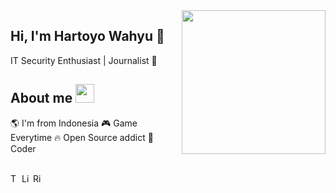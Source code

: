 <img align='right' src="https://media.giphy.com/media/M9gbBd9nbDrOTu1Mqx/giphy.gif" width="230" >

## Hi, I'm Hartoyo Wahyu :chicken:

IT Security Enthusiast | Journalist :pencil:

## About me <img src="https://media.giphy.com/media/WUlplcMpOCEmTGBtBW/giphy.gif" width="30"> 


:earth_americas: I'm from Indonesia
:video_game: Game Everytime
:fire: Open Source addict
:robot: Coder
<br>
<br>

<a href="https://t.me/planktonlaut">
  <img align="left" alt="Telegram" width="15px" src="https://cdn.jsdelivr.net/npm/simple-icons@v3/icons/telegram.svg" />
</a>
<a href="https://www.linkedin.com/hartoyo-wahyu-958378176">
  <img align="left" alt="Linkedin" width="15px" src="https://cdn.jsdelivr.net/npm/simple-icons@v3/icons/linkedin.svg" />
</a>
<a href="https://twitter.com/plankt00n">
  <img align="left" alt="Rice Eater | Twitter" width="15px" src="https://cdn.jsdelivr.net/npm/simple-icons@v3/icons/twitter.svg" />
</a>

